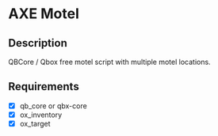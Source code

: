 # AXE Motel

## Description

QBCore / Qbox free motel script with multiple motel locations.

## Requirements
- [x] qb_core or qbx-core
- [x] ox_inventory
- [x] ox_target 